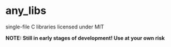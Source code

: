 # any\_libs

single-file C libraries licensed under MIT

**NOTE: Still in early stages of development! Use at your own risk**

